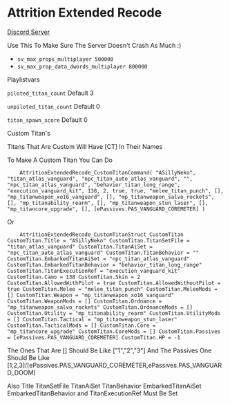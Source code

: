 # Attrition Extended Recode

[Discord Server](https://ds.nekouwugamerfnf.dev)

Use This To Make Sure The Server Doesn't Crash As Much :)

- `sv_max_props_multiplayer 500000` 
- `sv_max_prop_data_dwords_multiplayer 800000` 

Playlistvars 

`piloted_titan_count` Default 3

`unpiloted_titan_count` Default 0

`titan_spawn_score` Default 0

Custom Titan's

Titans That Are Custom Will Have [CT] In Their Names

To Make A Custom Titan You Can Do

`    AttritionExtendedRecode_CustomTitanCommand( "ASillyNeko", "titan_atlas_vanguard", "npc_titan_auto_atlas_vanguard", "", "npc_titan_atlas_vanguard", "behavior_titan_long_range", "execution_vanguard_kit", 138, 2, true, true, "melee_titan_punch", [], "mp_titanweapon_xo16_vanguard", [], "mp_titanweapon_salvo_rockets", [], "mp_titanability_rearm", [], "mp_titanweapon_stun_laser", [], "mp_titancore_upgrade", [], [ePassives.PAS_VANGUARD_COREMETER] )`

Or

`    AttritionExtendedRecode_CustomTitanStruct CustomTitan
    CustomTitan.Title = "ASillyNeko"
    CustomTitan.TitanSetFile = "titan_atlas_vanguard"
    CustomTitan.TitanAiSet = "npc_titan_auto_atlas_vanguard"
    CustomTitan.TitanBehavior = ""
    CustomTitan.EmbarkedTitanAiSet = "npc_titan_atlas_vanguard"
    CustomTitan.EmbarkedTitanBehavior = "behavior_titan_long_range"
    CustomTitan.TitanExecutionRef = "execution_vanguard_kit"
    CustomTitan.Camo = 138
    CustomTitan.Skin = 2
    CustomTitan.AllowedWithPilot = true
    CustomTitan.AllowedWithoutPilot = true
    CustomTitan.Melee = "melee_titan_punch"
    CustomTitan.MeleeMods = []
    CustomTitan.Weapon = "mp_titanweapon_xo16_vanguard"
    CustomTitan.WeaponMods = []
    CustomTitan.Ordnance = "mp_titanweapon_salvo_rockets"
    CustomTitan.OrdnanceMods = []
    CustomTitan.Utility = "mp_titanability_rearm"
    CustomTitan.UtilityMods = []
    CustomTitan.Tactical = "mp_titanweapon_stun_laser"
    CustomTitan.TacticalMods = []
    CustomTitan.Core = "mp_titancore_upgrade"
    CustomTitan.CoreMods = []
    CustomTitan.Passives = [ePassives.PAS_VANGUARD_COREMETER]
    CustomTitan.HP = -1`

The Ones That Are [] Should Be Like ["1","2","3"] And The Passives One Should Be Like [1,2,3]/[ePassives.PAS_VANGUARD_COREMETER,ePassives.PAS_VANGUARD_DOOM]

Also Title TitanSetFile TitanAiSet TitanBehavior EmbarkedTitanAiSet EmbarkedTitanBehavior and TitanExecutionRef Must Be Set
